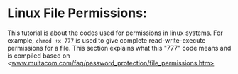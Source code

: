 # Linux File Permissions:

This tutorial is about the codes used for permissions in linux systems. For example, ```chmod +x 777``` is used to give complete read-write-execute permissions for a file. This section explains what this "777" code means and is compiled based on <www.multacom.com/faq/password_protection/file_permissions.htm>